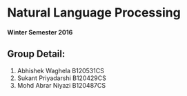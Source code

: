 # Natural Language Processing
#### Winter Semester 2016

## Group Detail:
1. Abhishek Waghela B120531CS
2. Sukant Priyadarshi B120429CS
3. Mohd Abrar Niyazi B120487CS
